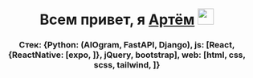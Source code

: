 <h1 align="center">Всем привет, я <a href="">Артём</a> 
<img src="https://github.com/blackcater/blackcater/raw/main/images/Hi.gif" height="32"/></h1>
<h3 align="center">Стек: {Python: (AIOgram, FastAPI, Django), js: [React, {ReactNative: [expo, ]}, jQuery, bootstrap], web: [html, css, scss, tailwind, ]}</h3>
